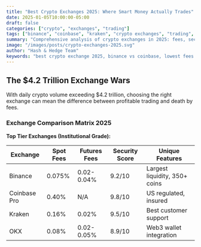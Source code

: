 ```yaml
---
title: "Best Crypto Exchanges 2025: Where Smart Money Actually Trades"
date: 2025-01-05T10:00:00-05:00
draft: false
categories: ["crypto", "exchanges", "trading"]
tags: ["binance", "coinbase", "kraken", "crypto exchanges", "trading", "defi", "spot trading", "futures"]
summary: "Comprehensive analysis of crypto exchanges in 2025: fees, security, features, and hidden costs. Why 73% of traders are using the wrong platform."
image: "/images/posts/crypto-exchanges-2025.svg"
author: "Hash & Hedge Team"
keywords: "best crypto exchange 2025, binance vs coinbase, lowest fees crypto exchange, safest crypto exchange"
---
```


## The $4.2 Trillion Exchange Wars

With daily crypto volume exceeding $4.2 trillion, choosing the right exchange can mean the difference between profitable trading and death by fees.

### Exchange Comparison Matrix 2025

**Top Tier Exchanges (Institutional Grade):**

| Exchange | Spot Fees | Futures Fees | Security Score | Unique Features |
|----------|-----------|--------------|----------------|-----------------|
| Binance | 0.075% | 0.02-0.04% | 9.2/10 | Largest liquidity, 350+ coins |
| Coinbase Pro | 0.40% | N/A | 9.8/10 | US regulated, insured |
| Kraken | 0.16% | 0.02% | 9.5/10 | Best customer support |
| OKX | 0.08% | 0.02-0.05% | 8.9/10 | Web3 wallet integration |